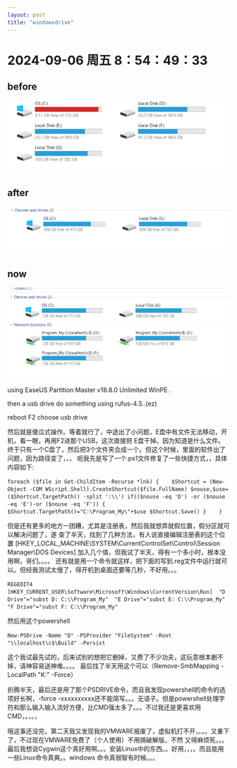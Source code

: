 ```yaml
--- 
layout: post 
title: "windowsdrive" 
--- 
```

# 2024-09-06 周五  8：54：49：33 

## before

![e](/eeee/2424.png)

## after

![a](/eeee/image.png)

## now

![a](/eeee/wezxcv.png)


using EaseUS Partition Master v18.8.0 Unlimited WinPE [ ](magnet:?xt=urn:btih:4405fe23d3bd582263e8f7dcfa4aa63a5e54dae0&dn=EaseUS%20Partition%20Master%20v18.8.0%20Unlimited%20WinPE%20-%20%5BhaxNode%5D&tr=http%3A%2F%2Fp4p.arenabg.com%3A1337%2Fannounce&tr=udp%3A%2F%2Ftracker.opentrackr.org%3A1337%2Fannounce&tr=udp%3A%2F%2Fopen.demonii.com%3A1337%2Fannounce&tr=https%3A%2F%2Ftracker.gbitt.info%3A443%2Fannounce&tr=http%3A%2F%2Ftracker.gbitt.info%3A80%2Fannounce&tr=udp%3A%2F%2Ftracker-udp.gbitt.info%3A80%2Fannounce&tr=udp%3A%2F%2Fopentracker.io%3A6969%2Fannounce&tr=udp%3A%2F%2Fexodus.desync.com%3A6969%2Fannounce&tr=udp%3A%2F%2Ftracker.tryhackx.org%3A6969%2Fannounce&tr=udp%3A%2F%2Ftracker.0x7c0.com%3A6969%2Fannounce&tr=udp%3A%2F%2Ftamas3.ynh.fr%3A6969%2Fannounce&tr=udp%3A%2F%2Frun.publictracker.xyz%3A6969%2Fannounce&tr=udp%3A%2F%2Fretracker01-msk-virt.corbina.net%3A80%2Fannounce&tr=udp%3A%2F%2Fretracker.lanta.me%3A2710%2Fannounce&tr=udp%3A%2F%2Foh.fuuuuuck.com%3A6969%2Fannounce&tr=udp%3A%2F%2Fmoonburrow.club%3A6969%2Fannounce&tr=udp%3A%2F%2Fexplodie.org%3A6969%2Fannounce&tr=udp%3A%2F%2Fepider.me%3A6969%2Fannounce&tr=udp%3A%2F%2F47.ip-51-68-199.eu%3A6969%2Fannounce&tr=udp%3A%2F%2F9.rarbg.me%3A2780%2Fannounce&tr=udp%3A%2F%2F9.rarbg.to%3A2710%2Fannounce&tr=udp%3A%2F%2F9.rarbg.to%3A2730%2Fannounce&tr=udp%3A%2F%2F9.rarbg.to%3A2920%2Fannounce&tr=udp%3A%2F%2Fopen.stealth.si%3A80%2Fannounce&tr=udp%3A%2F%2Fopentracker.i2p.rocks%3A6969%2Fannounce&tr=udp%3A%2F%2Ftracker.coppersurfer.tk%3A6969%2Fannounce&tr=udp%3A%2F%2Ftracker.cyberia.is%3A6969%2Fannounce&tr=udp%3A%2F%2Ftracker.dler.org%3A6969%2Fannounce&tr=udp%3A%2F%2Ftracker.internetwarriors.net%3A1337%2Fannounce&tr=udp%3A%2F%2Ftracker.leechers-paradise.org%3A6969%2Fannounce&tr=udp%3A%2F%2Ftracker.openbittorrent.com%3A6969%2Fannounce&tr=udp%3A%2F%2Ftracker.opentrackr.org%3A1337&tr=udp%3A%2F%2Ftracker.pirateparty.gr%3A6969%2Fannounce&tr=udp%3A%2F%2Ftracker.tiny-vps.com%3A6969%2Fannounce&tr=udp%3A%2F%2Ftracker.torrent.eu.org%3A451%2Fannounce).

then a usb drive do something using rufus-4.5..(ez)

reboot F2 choose usb drive

然后就是傻瓜式操作。等着就行了，中途出了小问题，E盘中有文件无法移动，开机，看一眼，再用F2进那个USB，这次直接把
E盘干掉。因为知道是什么文件。
终于只有一个C盘了，然后把3个文件夹合成一个。但这个时候，里面的软件出了问题，因为路径变了，，，
呃我先是写了一个.ps1文件修复了一些快捷方式，，具体内容如下:

``
 foreach ($file in Get-ChildItem -Recurse *lnk)
{   
     $Shortcut = (New-Object -COM WScript.Shell).CreateShortcut($file.FullName)
$nouse,$use=($Shortcut.TargetPath() -split ':\\')
if(($nouse -eq 'D') -or ($nouse -eq 'E')-or ($nouse -eq 'F'))
{
$Shortcut.TargetPath()="C:\Program_My\"+$use
$Shortcut.Save()
}   
}
``


但是还有更多的地方一团糟，尤其是注册表，然后我就想弄就假位置，假分区就可以解决问题了，遂
查了半天，找到了几种方法，有人说直接编辑注册表的这个位置
[HKEY_LOCAL_MACHINE\SYSTEM\CurrentControlSet\Control\Session Manager\DOS Devices]
加入几个值，但我试了半天，得有一个多小时，根本没用啊，哥们。。。。
还有就是用一个命令就这样，把下面的写到.reg文件中运行就可以。但经我测试太慢了，得开机到桌面还要等几秒，不好用。。。


``
	REGEDIT4 
[HKEY_CURRENT_USER\Software\Microsoft\Windows\CurrentVersion\Run] 
"D Drive"="subst D: C:\\Program_My" 
"E Drive"="subst E: C:\\Program_My" 
"F Drive"="subst F: C:\\Program_My" 
``


然后用这个powershell 


``New-PSDrive -Name "D" -PSProvider "FileSystem" -Root "\\localhost\c$\Build" -Persist``


这个我试最先试的，后来试别的想把它删掉，又费了不少功夫，这玩意根本删不掉，请神容易送神难。。。。
最后找了半天用这个可以（Remove-SmbMapping -LocalPath "K:" -Force）

折腾半天，最后还是用了那个PSDRIVE命令，而且我发现powershell的命令的选项好长啊，-force -xxxxxxxxxx还不能简写。。。无语子。但是powershell处理字符和那么输入输入流好方便，比CMD强太多了。。。不过我还是更喜欢用CMD，。，。，

哦这事还没完，第二天我又发现我的VMWARE报废了，虚拟机打不开，。。。又重下了，不过现在VMWARE免费了（个人使用）不用搞破解版，不然
又得麻烦死。。。
最后我想说Cygwin这个真好用啊。。。安装Linux中的东西。。好用，，，。而且能用一些Linux命令真爽。。windows 命令真弱智有时候。。。
